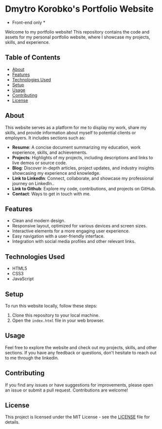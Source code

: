 # Dmytro Korobko's Portfolio Website 
* Front-end only *

Welcome to my portfolio website! This repository contains the code and assets for my personal portfolio website, where I showcase my projects, skills, and experience.

## Table of Contents
- [About](#about)
- [Features](#features)
- [Technologies Used](#technologies-used)
- [Setup](#setup)
- [Usage](#usage)
- [Contributing](#contributing)
- [License](#license)

## About
This website serves as a platform for me to display my work, share my skills, and provide information about myself to potential clients or employers. It includes sections such as:
- **Resume**: A concise document summarizing my education, work experience, skills, and achievements.
- **Projects**: Highlights of my projects, including descriptions and links to live demos or source code.
- **Blog**: Discover in-depth articles, project updates, and industry insights showcasing my experience and knowledge.
- **Link to LinkedIn**: Connect, collaborate, and showcase my professional journey on LinkedIn..
- **Link to Github**: Explore my code, contributions, and projects on GitHub.
- **Contact**: Ways to get in touch with me.

## Features
- Clean and modern design.
- Responsive layout, optimized for various devices and screen sizes.
- Interactive elements for a more engaging user experience.
- Easy navigation with a user-friendly interface.
- Integration with social media profiles and other relevant links.

## Technologies Used
- HTML5
- CSS3
- JavaScript

## Setup
To run this website locally, follow these steps:
1. Clone this repository to your local machine.
2. Open the `index.html` file in your web browser.

## Usage
Feel free to explore the website and check out my projects, skills, and other sections. If you have any feedback or questions, don't hesitate to reach out to me through the linkedin.

## Contributing
If you find any issues or have suggestions for improvements, please open an issue or submit a pull request. Contributions are welcome!

## License
This project is licensed under the MIT License - see the [LICENSE](LICENSE) file for details.